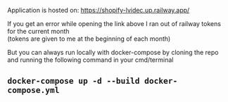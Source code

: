 Application is hosted on: https://shopify-lvidec.up.railway.app/

If you get an error while opening the link above I ran out of railway tokens for the current month\
  (tokens are given to me at the beginning of each month)
  
But you can always run locally with docker-compose by cloning the repo and running the following command in your cmd/terminal
## `docker-compose up -d --build docker-compose.yml`
